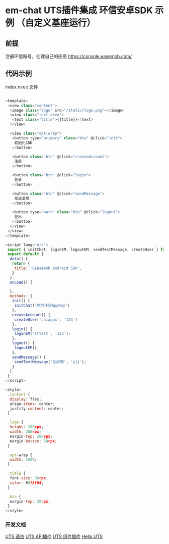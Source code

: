 # em-chat UTS插件集成 环信安卓SDK 示例 （自定义基座运行）

## 前提

注册环信账号，创建自己的应用 https://console.easemob.com/

## 代码示例

index.nvue 文件

```javascript 

<template>
 <view class="content">
  <image class="logo" src="/static/logo.png"></image>
  <view class="text-area">
   <text class="title">{{title}}</text>
  </view>

  <view class="opt-wrap">
   <button type="primary" class="btn" @click="init">
    初始化SDK
   </button>

   <button class="btn" @click="createAccount">
    注册
   </button>

   <button class="btn" @click="login">
    登录
   </button>

   <button class="btn" @click="sendMessage">
    发送消息
   </button>

   <button type="warn" class="btn" @click="logout">
    登出
   </button>
  </view>
 </view>
</template>

<script lang="uts">
 import { initChat, loginEM, logoutEM, sendTextMessage, createUser } from "../../uni_modules/em-chat"
 export default {
  data() {
   return {
    title: 'Eeasemob Android SDK',
   }
  },
  onLoad() {

  },
  methods: {
   init() {
    initChat('你的环信AppKey')
   },
   createAccount() {
    createUser('uniappx', '123')
   },
   login() {
    loginEM('sttest', '123');
   },
   logout() {
    logoutEM();
   },
   sendMessage() {
    sendTextMessage('你好啊', 'yjj');
   }
  }
 }
</script>

<style>
 .content {
  display: flex;
  align-items: center;
  justify-content: center;
 }

 .logo {
  height: 200rpx;
  width: 200rpx;
  margin-top: 200rpx;
  margin-bottom: 50rpx;
 }

 .opt-wrap {
  width: 100%;
 }

 .title {
  font-size: 36rpx;
  color: #8f8f94;
 }

 .btn {
  margin-top: 20rpx;
 }
</style>

```

### 开发文档
[UTS 语法](https://uniapp.dcloud.net.cn/tutorial/syntax-uts.html)
[UTS API插件](https://uniapp.dcloud.net.cn/plugin/uts-plugin.html)
[UTS 组件插件](https://uniapp.dcloud.net.cn/plugin/uts-component.html)
[Hello UTS](https://gitcode.net/dcloud/hello-uts)